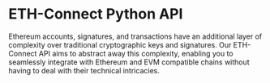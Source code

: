 # ETH-Connect Python API

Ethereum accounts, signatures, and transactions have an additional layer of complexity over traditional cryptographic keys and signatures. Our ETH-Connect API aims to abstract away this complexity, enabling you to seamlessly integrate with Ethereum and EVM compatible chains without having to deal with their technical intricacies.